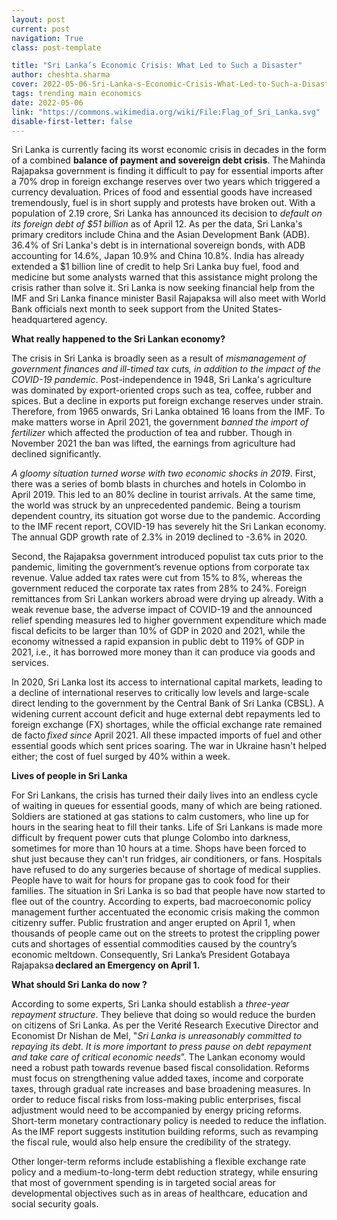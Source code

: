 ```yaml
---
layout: post
current: post
navigation: True
class: post-template

title: "Sri Lanka’s Economic Crisis: What Led to Such a Disaster"
author: cheshta.sharma
cover: 2022-05-06-Sri-Lanka-s-Economic-Crisis-What-Led-to-Such-a-Disaster-Flag-of-Sri-Lanka-svg.png
tags: trending main economics
date: 2022-05-06
link: "https://commons.wikimedia.org/wiki/File:Flag_of_Sri_Lanka.svg"
disable-first-letter: false
---
```

<p class="ql-align-justify">Sri Lanka is currently facing its worst economic crisis in decades in the form of a combined <strong >balance of payment and sovereign debt crisis</strong>. The Mahinda Rajapaksa government is finding it difficult to pay for essential imports after a 70% drop in foreign exchange reserves over two years which triggered a currency devaluation. Prices of food and essential goods have increased tremendously, fuel is in short supply and protests have broken out. With a population of 2.19 crore, Sri Lanka has announced its decision to <em >default on its foreign debt of $51 billion </em>as of April 12. As per the data, Sri Lanka's primary creditors include China and the Asian Development Bank (ADB). 36.4% of Sri Lanka's debt is in international sovereign bonds, with ADB accounting for 14.6%, Japan 10.9% and China 10.8%. India has already extended a $1 billion line of credit to help Sri Lanka buy fuel, food and medicine but some analysts warned that this assistance might prolong the crisis rather than solve it. Sri Lanka is now seeking financial help from the IMF and Sri Lanka finance minister Basil Rajapaksa will also meet with World Bank officials next month to seek support from the United States-headquartered agency.</p><p class="ql-align-justify"><strong >What really happened to the Sri Lankan economy?</strong>&nbsp;</p><p class="ql-align-justify">The crisis in Sri Lanka is broadly seen as a result of <em >mismanagement of government finances and ill-timed tax cuts, in addition to the impact of the COVID-19 pandemic</em>. Post-independence in 1948, Sri Lanka's agriculture was dominated by export-oriented crops such as tea, coffee, rubber and spices. But a decline in exports put foreign exchange reserves under strain. Therefore, from 1965 onwards, Sri Lanka obtained 16 loans from the IMF. To make matters worse in April 2021, the government <em >banned the import of fertilizer</em> which affected the production of tea and rubber. Though in November 2021 the ban was lifted, the earnings from agriculture had declined significantly.&nbsp;</p><p class="ql-align-justify"><em >A gloomy situation turned worse with two economic shocks in 2019</em>. First, there was a series of bomb blasts in churches and hotels in Colombo in April 2019. This led to an 80% decline in tourist arrivals. At the same time, the world was struck by an unprecedented pandemic. Being a tourism dependent country, its situation got worse due to the pandemic. According to the IMF recent report, COVID-19 has severely hit the Sri Lankan economy. The annual GDP growth rate of 2.3% in 2019 declined to -3.6% in 2020. &nbsp;</p><p class="ql-align-justify">Second, the Rajapaksa government introduced populist tax cuts prior to the pandemic, limiting the government’s revenue options from corporate tax revenue. Value added tax rates were cut from 15% to 8%, whereas the government reduced the corporate tax rates from 28% to 24%. Foreign remittances from Sri Lankan workers abroad were drying up already. With a weak revenue base, the adverse impact of COVID-19 and the announced relief spending measures led to higher government expenditure which made fiscal deficits to be larger than 10% of GDP in 2020 and 2021, while the economy witnessed a rapid expansion in public debt to 119% of GDP in 2021, i.e., it has borrowed more money than it can produce via goods and services.&nbsp;</p><p class="ql-align-justify">In 2020, Sri Lanka lost its access to international capital markets, leading to a decline of international reserves to critically low levels and large-scale direct lending to the government by the Central Bank of Sri Lanka (CBSL). A widening current account deficit and huge external debt repayments led to foreign exchange (FX) shortages, while the official exchange rate remained de facto <em >fixed since</em> April 2021. All these impacted imports of fuel and other essential goods which sent prices soaring. The war in Ukraine hasn't helped either; the cost of fuel surged by 40% within a week.</p><p class="ql-align-justify"><strong >Lives of people in Sri Lanka</strong></p><p class="ql-align-justify">For Sri Lankans, the crisis has turned their daily lives into an endless cycle of waiting in queues for essential goods, many of which are being rationed. Soldiers are stationed at gas stations to calm customers, who line up for hours in the searing heat to fill their tanks. Life of Sri Lankans is made more difficult by frequent power cuts that plunge Colombo into darkness, sometimes for more than 10 hours at a time. Shops have been forced to shut just because they can't run fridges, air conditioners, or fans. Hospitals have refused to do any surgeries because of shortage of medical supplies. People have to wait for hours for propane gas to cook food for their families. The situation in Sri Lanka is so bad that people have now started to flee out of the country. According to experts, bad macroeconomic policy management further accentuated the economic crisis making the common citizenry suffer. Public frustration and anger erupted on April 1, when thousands of people came out on the streets to protest the crippling power cuts and shortages of essential commodities caused by the country’s economic meltdown. Consequently, Sri Lanka’s President Gotabaya Rajapaksa <strong >declared an Emergency on April 1.</strong></p><p class="ql-align-justify"><strong >What should Sri Lanka do now ?</strong></p><p class="ql-align-justify">According to some experts, Sri Lanka should establish a <em >three-year repayment structure</em>. They believe that doing so would reduce the burden on citizens of Sri Lanka. As per the Verité Research Executive Director and Economist Dr Nishan de Mel, "<em >Sri Lanka is unreasonably committed to repaying its debt. It is more important to press pause on debt repayment and take care of critical economic needs</em>”. The Lankan economy would need a robust path towards revenue based fiscal consolidation. Reforms must focus on strengthening value added taxes, income and corporate taxes, through gradual rate increases and base broadening measures. In order to reduce fiscal risks from loss-making public enterprises, fiscal adjustment would need to be accompanied by energy pricing reforms.  Short-term monetary contractionary policy is needed to reduce the inflation. As the IMF report suggests institution building reforms, such as revamping the fiscal rule, would also help ensure the credibility of the strategy. &nbsp;</p><p class="ql-align-justify">Other longer-term reforms include establishing a flexible exchange rate policy and a medium-to-long-term debt reduction strategy, while ensuring that most of government spending is in targeted social areas for developmental objectives such as in areas of healthcare, education and social security goals.&nbsp;</p><p class="ql-align-justify">&nbsp;</p>